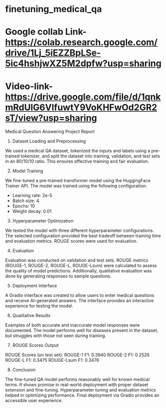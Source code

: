 # finetuning_medical_qa

# Google collab Link- https://colab.research.google.com/drive/1Lj_5iEZZBpLSe-5ic4hshjwXZ5M2dpfw?usp=sharing
# Video-link- https://drive.google.com/file/d/1qnkmRdUlG6VlfuwtY9VoKHFwOd2GR2sT/view?usp=sharing

Medical Question Answering Project Report
1. Dataset Loading and Preprocessing

We used a medical QA dataset, tokenized the inputs and labels using a pre-trained tokenizer, and split the dataset into training, validation, and test sets in an 80/10/10 ratio. This ensures effective training and fair evaluation.

2. Model Training

We fine-tuned a pre-trained transformer model using the HuggingFace Trainer API. The model was trained using the following configuration:
- Learning rate: 2e-5
- Batch size: 4
- Epochs: 10
- Weight decay: 0.01

3. Hyperparameter Optimization

We tested the model with three different hyperparameter configurations. The selected configuration provided the best tradeoff between training time and evaluation metrics. ROUGE scores were used for evaluation.

4. Evaluation

Evaluation was conducted on validation and test sets. ROUGE metrics (ROUGE-1, ROUGE-2, ROUGE-L, ROUGE-Lsum) were calculated to assess the quality of model predictions. Additionally, qualitative evaluation was done by generating responses to sample questions.

5. Deployment Interface

A Gradio interface was created to allow users to enter medical questions and receive AI-generated answers. The interface provides an interactive experience for testing the model.

6. Qualitative Results

Examples of both accurate and inaccurate model responses were documented. The model performs well for diseases present in the dataset, but struggles with those not seen during training.

7. ROUGE Scores Output

ROUGE Scores (on test set):
ROUGE-1 F1: 0.3940
ROUGE-2 F1: 0.2526
ROUGE-L F1: 0.3475
ROUGE-Lsum F1: 0.3476

8. Conclusion

The fine-tuned QA model performs reasonably well for known medical terms. It shows promise in real-world deployment with proper dataset extension and fine-tuning. Hyperparameter tuning and evaluation metrics helped in optimizing performance. Final deployment via Gradio provides an accessible user experience.

